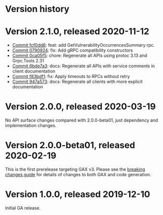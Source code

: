 # Version history

# Version 2.1.0, released 2020-11-12

- [Commit fcf0dd6](https://github.com/googleapis/google-cloud-dotnet/commit/fcf0dd6): feat: add GetVulnerabilityOccurrencesSummary rpc.
- [Commit 0790924](https://github.com/googleapis/google-cloud-dotnet/commit/0790924): fix: Add gRPC compatibility constructors
- [Commit 0ca05f5](https://github.com/googleapis/google-cloud-dotnet/commit/0ca05f5): chore: Regenerate all APIs using protoc 3.13 and Grpc.Tools 2.31
- [Commit 6bde7a3](https://github.com/googleapis/google-cloud-dotnet/commit/6bde7a3): docs: Regenerate all APIs with service comments in client documentation
- [Commit f83bdf1](https://github.com/googleapis/google-cloud-dotnet/commit/f83bdf1): fix: Apply timeouts to RPCs without retry
- [Commit 947a573](https://github.com/googleapis/google-cloud-dotnet/commit/947a573): docs: Regenerate all clients with more explicit documentation

# Version 2.0.0, released 2020-03-19

No API surface changes compared with 2.0.0-beta01, just dependency
and implementation changes.

# Version 2.0.0-beta01, released 2020-02-19

This is the first prerelease targeting GAX v3. Please see the [breaking changes
guide](https://googleapis.github.io/google-cloud-dotnet/docs/guides/breaking-gax2.html)
for details of changes to both GAX and code generation.

# Version 1.0.0, released 2019-12-10

Initial GA release.
